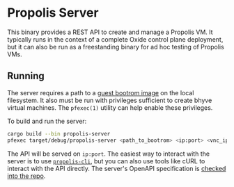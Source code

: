 # Propolis Server

This binary provides a REST API to create and manage a Propolis VM. It typically
runs in the context of a complete Oxide control plane deployment, but it can
also be run as a freestanding binary for ad hoc testing of Propolis VMs.

## Running

The server requires a path to a [guest bootrom
image](../propolis-standalone#guest-bootrom) on the local filesystem. It also
must be run with privileges sufficient to create bhyve virtual machines. The
`pfexec(1)` utility can help enable these privileges.

To build and run the server:

```bash
cargo build --bin propolis-server
pfexec target/debug/propolis-server <path_to_bootrom> <ip:port> <vnc_ip:port>
```

The API will be served on `ip:port`. The easiest way to interact with the server
is to use [`propolis-cli`](../propolis-cli), but you can also use tools like
cURL to interact with the API directly. The server's OpenAPI specification is
[checked into the repo](../../openapi/propolis-server).
